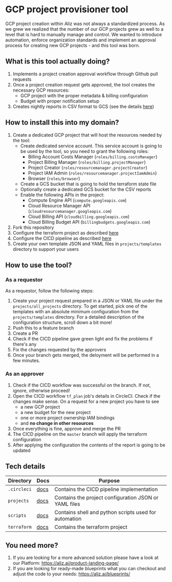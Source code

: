 # GCP project provisioner tool

GCP project creation within Aliz was not always a standardized process. As we grew we realized that the number of our GCP projects grew as well to a level that is hard to manually manage and control. We wanted to introduce automation, enforce organization standards and implement an approval process for creating new GCP projects - and this tool was born.

## What is this tool actually doing?

1. Implements a project creation approval workflow through Github pull requests
2. Once a project creation request gets approved, the tool creates the necessary GCP resources:
    - GCP project with the proper metadata & billing configuration
    - Budget with proper notification setup
3. Creates nightly reports in CSV format to GCS (see the details [here](scripts/README.md))

## How to install this into my domain?

1. Create a dedicated GCP project that will host the resources needed by the tool:
   - Create dedicated service account. This service account is going to be used by the tool, so you need to grant the following roles:
     - Billing Account Costs Manager (`roles/billing.costsManager`)
     - Project Billing Manager (`roles/billing.projectManager`)
     - Project Creator (`roles/resourcemanager.projectCreator`)
     - Project IAM Admin (`roles/resourcemanager.projectIamAdmin`)
     - Browser (`roles/browser`)
   - Create a GCS bucket that is going to hold the terraform state file
   - Optionally create a dedicated GCS bucket for the CSV reports
   - Enable the following APIs in the project:
     - Compute Engine API (`compute.googleapis.com`)
     - Cloud Resource Manager API (`cloudresourcemanager.googleapis.com`)
     - Cloud Billing API (`cloudbilling.googleapis.com`)
     - Cloud Billing Budget API (`billingbudgets.googleapis.com`)
2. Fork this repository
2. Configure the terraform project as described [here](terraform/README.md)
3. Configure the CICD pipeline as described [here](.circleci/README.md)
4. Create your own template JSON and YAML files in `projects/templates` directory to support your users

## How to use the tool?

### As a requestor
As a requestor, follow the following steps:

1. Create your project request prepared in a JSON or YAML file under the `projects/all_projects` directory. To get started, pick one of the templates with an absolute minimum configuration from the `projects/templates` directory. For a detailed description of the configuration structure, scroll down a bit more!
2. Push this to a feature branch
3. Create a PR
4. Check if the CICD pipeline gave green light and fix the problems if there's any
5. Fix the changes requested by the approvers
6. Once your branch gets merged, the deloyment will be performed in a few minutes.


### As an approver

1. Check if the CICD workflow was successful on the branch. If not, ignore, otherwise proceed!
2. Open the CICD workflow `tf_plan` job's details in CircleCI. Check if the changes make sense. On a request for a new project you have to see
   - a new GCP project
   - a new budget for the new project
   - one or more project ownership IAM bindings
   - and **no change in other resources**
3. Once everything is fine, approve and merge the PR
4. The CICD pipeline on the `master` branch will apply the terraform configuration
5. After applying the configuration the contents of the report is going to be updated


## Tech details

| Directory | Docs | Purpose |
|-----------|------|---------|
| `.circleci` | [docs](.circleci/README.md) | Contains the CICD pipeline implementation | 
| `projects` | [docs](projects/README.md) | Contains the project configuration JSON or YAML files |
| `scripts` | [docs](scripts/README.md) | Contains shell and python scripts used for automation |
| `terraform` | [docs](terraform/README.md) | Contains the terraform project |

## You need more?

1. If you are looking for a more advanced solution please have a look at our Platform: https://aliz.ai/product-landing-page/
2. If you are looking for ready-made blueprints what you can checkout and adjust the code to your needs: https://aliz.ai/blueprints/
